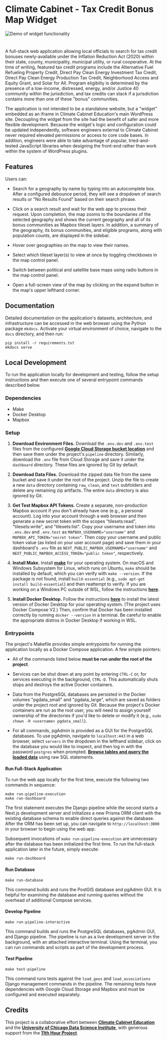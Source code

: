 # Climate Cabinet - Tax Credit Bonus Map Widget

<img alt="Demo of widget functionality" src="./docs/docs/assets/widget_demo.gif" style="margin-bottom: 25px;"/>


A full-stack web application allowing local officials to search for tax credit bonuses newly-available under the Inflation Reduction Act (2020) within their state, county, municipality, municipal utility, or rural cooperative. At the time of writing, featured tax credit programs include the Alternative Fuel Refueling Property Credit, Direct Pay Clean Energy Investment Tax Credit, Direct Pay Clean Energy Production Tax Credit, Neighborhood Access and Equity Grant, and Solar for All. Program eligibilty is determined by the presence of a low-income, distressed, energy, and/or Justice 40 community within the jurisdiction, and tax credits can stack if a jurisdiction contains more than one of these "bonus" communities.

The application is not intended to be a standalone website, but a "widget" embedded as an iframe in Climate Cabinet Education's main WordPress site. Decoupling the widget from the site had the benefit of safer and more flexible development. Because the widget's logic and configuration could be updated independently, software engineers external to Climate Cabinet never required elevated permissions or access to core code bases. In addition, engineers were able to take advantage of popular, tried-and-tested JavaScript libraries when designing the front-end rather than work within the system of WordPress plugins.

## Features

Users can:

- Search for a geography by name by typing into an autocomplete box. After a configured debounce period, they will see a dropdown of search results or "No Results Found" based on their search phrase.

- Click on a search result and wait for the web app to process their request. Upon completion, the map zooms to the boundaries of the selected geography and shows the current geography and all of its bonus communities as Mapbox tileset layers. In addition, a summary of the geography, its bonus communities, and eligible programs, along with population counts, are displayed in the sidebar.

- Hover over geographies on the map to view their names.

- Select which tileset layer(s) to view at once by toggling checkboxes in the map control panel.

- Switch between political and satellite base maps using radio buttons in the map control panel.

- Open a full-screen view of the map by clicking on the expand button in the map's upper lefthand corner.


## Documentation

Detailed documentation on the application's datasets, architecture, and infrastructure can be accessed in the web browser using the Python package `mkdocs`. Activate your virtual environment of choice, navigate to the `docs` directory, and then run:

```
pip install -r requirements.txt
mkdocs serve
```

## Local Development

To run the application locally for development and testing, follow the setup instructions and then execute one of several entrypoint commands described below.

### Dependencies

- Make
- Docker Desktop
- Mapbox

### Setup

1. **Download Environment Files.** Download the `.env.dev` and `.env.test` files from the configured **[Google Cloud Storage bucket location]("")** and then save them under the project's `pipeline` directory. Similarly, download the `.env` file from Cloud Storage and save it under the `dashboard` directory. These files are ignored by Git by default.

2. **Download Data Files.** Download the zipped data file from the same bucket and save it under the root of the project. Unzip the file to create a new `data` directory containing `raw`, `clean`, and `test` subfolders and delete any remaining zip artifacts. The entire `data` directory is also ignored by Git.

3. **Get Test Mapbox API Tokens.**  Create a separate, non-production Mapbox account if you don't already have one (e.g., a personal account).  Log into your account through a web browser and then generate a new secret token with the scopes "tilesets:read", "tilesets:write", and "tilesets:list". Copy your username and token into `.env.dev` and `.env.test` as `MAPBOX_USERNAME="username"` and `MAPBOX_API_TOKEN="secret token"`. Then copy your username and public token value (as listed on your user account page) and save them in your dashboard's `.env` file as `NEXT_PUBLIC_MAPBOX_USERNAME="username"` and `NEXT_PUBLIC_MAPBOX_ACCESS_TOKEN="public token"`, respectively.

4. **Install Make.** Install **[make](https://sites.ualberta.ca/dept/chemeng/AIX-43/share/man/info/C/a_doc_lib/aixprggd/genprogc/make.htm)** for your operating system. On macOS and Windows Subsystem for Linux, which runs on Ubuntu, `make` should be installed by default, which you can verify with `make --version`. If the package is not found, install `build-essential` (e.g., `sudo apt-get install build-essential`) and then reattempt to verify. If you are working on a Windows PC outside of WSL, follow the instructions **[here](https://gist.github.com/evanwill/0207876c3243bbb6863e65ec5dc3f058#make)**.

5. **Install Docker Desktop.**  Follow the instructions **[here](https://docs.docker.com/engine/install/)** to install the latest version of Docker Desktop for your operating system. (The project uses Docker Compose V2.) Then, confirm that Docker has been installed correctly by running `docker --version` in a terminal. Be careful to enable the appropriate distros in Docker Desktop if working in WSL.

### Entrypoints

The project's Makefile provides simple entrypoints for running the application locally as a Docker Compose application. A few simple pointers:

- All of the commands listed below **must be run under the root of the project**.

- Services can be shut down at any point by entering `CTRL-C` or, for services executing in the background, `CTRL-D`. This automatically shuts stops and destroys the active Docker containers.

- Data from the PostgreSQL databases are persisted in the Docker volumes "pgdata_small" and "pgdata_large", which are saved as folders under the project root and ignored by Git. Because the project's Docker containers are run as the root user, you will need to assign yourself ownership of the directories if you'd like to delete or modify it (e.g., `sudo chown -R <username> pgdata_small`).

- For all commands, pgAdmin is provided as a GUI for the PostgreSQL databases. To use pgAdmin, navigate to `localhost:443` in a web browser, select `servers` in the dropdown in the lefthand sidebar, click on the database you would like to inspect, and then log in with the password `postgres` when prompted. **[Browse tables and query the loaded data](https://www.pgadmin.org/docs/pgadmin4/latest/user_interface.html#user-interface)** using raw SQL statements.

#### Run Full-Stack Application

To run the web app locally for the first time, execute the following two commands in sequence:

```
make run-pipeline-execution
make run-dashboard
```

The first statement executes the Django pipeline while the second starts a Next.js development server and initializes a new Prisma ORM client with the existing database schema to enable direct queries against the database. After the ORM has been set up, you can navigate to `http://localhost:3000` in your browser to begin using the web app.

Subsequent invocations of `make run-pipeline-execution` are unnecessary after the database has been initialized the first time. To run the full-stack application later in the future, simply execute:

```
make run-dashboard
```

#### Run Database

```
make run-database
```

This command builds and runs the PostGIS database and pgAdmin GUI. It is helpful for examining the database and running queries without the overhead of additional Compose services.

#### Develop Pipeline

```
make run-pipeline-interactive
```

This command builds and runs the PostgreSQL databases, pgAdmin GUI, and Django pipeline. The pipeline is run as a live development server in the background, with an attached interactive terminal. Using the terminal, you can run commands and scripts as part of the development process. 

#### Test Pipeline

```
make test-pipeline
```

This command runs tests against the `load_geos` and `load_associations` Django management commands in the pipeline. The remaining tests have dependencies with Google Cloud Storage and Mapbox and must be configured and executed separately. 


## Credits

This project is a collaborative effort between **[Climate Cabinet Education](https://climatecabineteducation.org/)** and the **[University of Chicago Data Science Institute](https://11thhourproject.org/)**, with generous support from the **[11th Hour Project](https://11thhourproject.org/)**.
